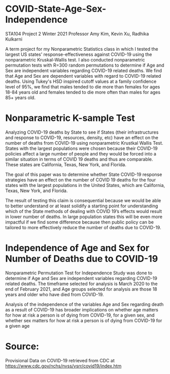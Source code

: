 # COVID-State-Age-Sex-Independence
STA104 Project 2
Winter 2021
Professor Amy Kim, Kevin Xu, Radhika Kulkarni

A term project for my Nonparametric Statistics class in which I tested the largest US states' response-effectiveness against COVID-19 using the nonparametric Kruskal-Wallis test.
I also conducted nonparametric permutation tests with R=300 random permutations to determine if Age and Sex are independent variables regarding COVID-19 related deaths. We find that Age and Sex are dependent variables with regard to COVID-19 related deaths. Using Tukey's HSD inspired cutoff values at a family confidence level of 95%, we find that males tended to die more than females for ages 18-84 years old and females tended to die more often than males for ages 85+ years old.

# Nonparametric K-sample Test
Analyzing COVID-19 deaths by State to see if States (their infrastructures and response to COVID-19, resources, density, etc) have an effect on the number of deaths from COVID-19 using nonparametric Krustkal Wallis Test. States with the largest populations were chosen because their COVID-19 policies affect a large number of people and they would be forced into a similar situation in terms of COVID 19 deaths and thus are comparable. These states are California, Texas, New York, and Florida.

The goal of this paper was to determine whether State COVID-19 response strategies have an effect on the number of COVID 19 deaths for the four states with the largest populations in the United States, which are California, Texas, New York, and Florida.

The result of testing this claim is consequential because we would be able to better understand or at least solidify a starting point for understanding which of the State methods of dealing with COVID 19’s effects would result in lower number of deaths. In large population states this will be even more impactful if we find some difference because then public policy can be tailored to more effectively reduce the number of deaths due to COVID-19.

# Independence of Age and Sex for Number of Deaths due to COVID-19
Nonparametric Permutation Test for Independence
Study was done to determine if Age and Sex are independent variables regarding COVID-19 related deaths. The timeframe selected for analysis is March 2020 to the end of February 2021, and Age groups selected for analysis are those 18 years and older who have died from COVID-19.

Analysis of the independence of the variables Age and Sex regarding death as a result of COVID-19 has broader implications on whether age matters for how at risk a person is of dying from COVID-19, for a given sex, and whether sex matters for how at risk a person is of dying from COVID-19 for a given age

# Source:
Provisional Data on COVID-19 retrieved from CDC at https://www.cdc.gov/nchs/nvss/vsrr/covid19/index.htm

